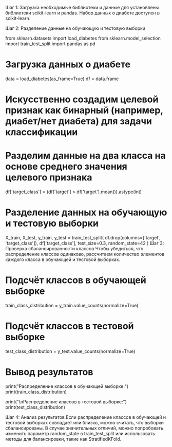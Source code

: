 Шаг 1: Загрузка необходимые библиотеки и данные
для установлены библиотеки scikit-learn и pandas. Набор данных о диабете доступен в scikit-learn.

Шаг 2: Разделение данные на обучающую и тестовую выборки


from sklearn.datasets import load_diabetes
from sklearn.model_selection import train_test_split
import pandas as pd

# Загрузка данных о диабете
data = load_diabetes(as_frame=True)
df = data.frame

# Искусственно создадим целевой признак как бинарный (например, диабет/нет диабета) для задачи классификации
# Разделим данные на два класса на основе среднего значения целевого признака
df['target_class'] = (df['target'] > df['target'].mean()).astype(int)

# Разделение данных на обучающую и тестовую выборки
X_train, X_test, y_train, y_test = train_test_split(
    df.drop(columns=['target', 'target_class']),
    df['target_class'],
    test_size=0.3,
    random_state=42
)
Шаг 3: Проверка сбалансированности классов
Чтобы убедиться, что распределение классов одинаково, рассчитаем количество элементов каждого класса в обучающей и тестовой выборках.

# Подсчёт классов в обучающей выборке
train_class_distribution = y_train.value_counts(normalize=True)

# Подсчёт классов в тестовой выборке
test_class_distribution = y_test.value_counts(normalize=True)

# Вывод результатов
print("Распределение классов в обучающей выборке:")
print(train_class_distribution)

print("\nРаспределение классов в тестовой выборке:")
print(test_class_distribution)

Шаг 4: Анализ результатов
Если распределение классов в обучающей и тестовой выборках совпадает или близко, можно считать, что выборки сбалансированы.
В случае значительных отличий, можно попробовать изменить параметр random_state в train_test_split или использовать методы для балансировки, такие как StratifiedKFold.